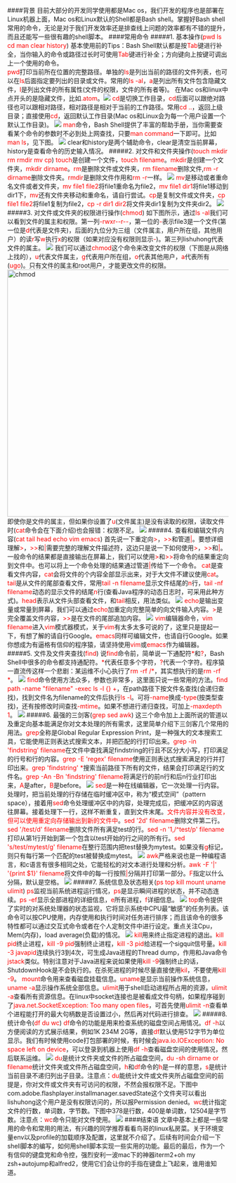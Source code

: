 <style>
img[alt=chmod] { width: 562px; }
</style>
####背景
目前大部分的开发同学使用都是Mac os，我们开发的程序也是部署在Linux机器上面，Mac os和Linux默认的Shell都是Bash shell。掌握好Bash shell常用的命令，无论是对于我们开发效率还是排查线上问题的效率都有不错的提升，而且还能写一些很有趣的shell脚本。
####常用命令
#####1. 基本操作(<font color=red>pwd ls cd man clear history</font>)
基本使用前的Tips：Bash Shell默认都是按<font color=red>Tab</font>键进行补全，当你输入的命令或路径过长时可使用<font color=red>Tab</font>键进行补全；方向键向上按键可调出上一个使用的命令。</br>
<font color=red>pwd</font>打印当前所在位置的完整路径。单独的<font color=red>ls</font>是列出当前的路径的文件列表，也可以在<font color=red>ls</font>后面指定要列出的目录或文件。常用的<font color=red>ls -al</font>，<font color=red>a</font>是列出所有文件包含隐藏文件，<font color=red>l</font>是列出文件的所有属性(文件的权限，文件的所有者等)。
在Mac os和linux中点开头的是隐藏文件，比如<font color=red>.atom</font>。![](/content/images/2016/06/1.png)
<font color=red>cd</font>是切换工作目录，<font color=red>cd</font>后面可以跟绝对路径也可以跟相对路径，相对路径是相对于当前的工作路径。常用<font color=red>cd ..</font>，返回上级目录；直接使用<font color=red>cd</font>，返回默认工作目录(Mac os和Linux会为每一个用户设置一个默认工作目录)。
![](/content/images/2016/06/2-2.png)
<font color=red>man</font>命令，Bash Shell提供了丰富的帮助手册，当你需要查看某个命令的参数时不必到处上网查找，只要<font color=red>man command</font>一下即可。比如<font color=red>man ls</font>，见下图。
![](/content/images/2016/06/3.png)
clear和history是两个辅助命令，clear是清空当前屏幕，history是查看命令的历史输入情况。
#####2. 对文件和文件夹操作(<font color=red>touch mkdir rm rmdir mv cp</font>)
<font color=red>touch</font>是创建一个文件，<font color=red>touch filename</font>。<font color=red>mkdir</font>是创建一个文件夹，<font color=red>mkdir dirname</font>。<font color=red>rm</font>是删除文件或文件夹，<font color=red>rm filename</font>删除文件,<font color=red>rm -r dirname</font>删除文件夹。<font color=red>rmdir</font>是删除文件作用和<font color=red>rm -r</font>一样。
![](/content/images/2016/06/4.png)
<font color=red>mv</font>是移动或者重命名文件或者文件夹，<font color=red>mv file1 file2</font>将file1重命名为file2，<font color=red>mv file1 dir1</font>将file1移动到dir1下，<font color=red>mv</font>还有文件夹移动和重命名，请自行尝试。<font color=red>cp</font>是复制文件或文件夹，<font color=red>cp file1 file2</font>将file1复制为file2，<font color=red>cp -r dir1 dir2</font>将文件夹dir1复制为文件夹dir2。
![](/content/images/2016/06/5.png)
#####3. 对文件或文件夹的权限进行操作(<font color=red>chmod</font>)
如下图所示，通过<font color=red>ls -al</font>我们可以看到文件的属主和权限。第一列<font color=red>-rwxr--r--</font>，第一位的<font color=red>-</font>表示file3是一个文件(第一位是<font color=red>d</font>代表是文件夹)，后面的九位分为三组（文件属主，用户所在组，其他用户）的读<font color=red>r</font>写<font color=red>w</font>执行<font color=red>x</font>的权限（如果对应没有权限则显示<font color=red>-</font>)。第三列lishuhong代表文件的属主。
![](/content/images/2016/06/6.png)
我们可以通过<font color=red>chmod</font>这个命令来改变文件的权限（下图是从网络上找的），<font color=red>u</font>代表文件属主，<font color=red>g</font>代表用户所在组，<font color=red>o</font>代表其他用户，<font color=red>a</font>代表所有(<font color=red>ugo</font>)。只有文件的属主和root用户，才能更改文件的权限。
![chmod](/content/images/2016/06/7.png)
即使你是文件的属主，但如果你设置了<font color=red>u</font>(文件属主)是没有读取的权限，读取文件时(<font color=red>cat</font>命令会在下面介绍)也会报错：权限不足。
![](/content/images/2016/06/8.png)
#####4. 查看和编辑文件内容(<font color=red>cat tail  head echo vim emacs</font>)
首先说一下重定向<font color=red>></font>，<font color=red>>></font>和管道<font color=red>|</font>。要想详细理解<font color=red>></font>，<font color=red>>></font>和<font color=red>|</font>需要完整的理解文件描述符，这边只是说一下如何使用<font color=red>></font>，<font color=red>>></font>和<font color=red>|</font>。一般命令的结果都是直接输出在屏幕上，我们可以使用<font color=red>></font>和<font color=red>>></font>将命令的结果重定向到文件中。也可以将上一个命令处理的结果通过管道<font color=red>|</font>传给下一个命令。
<font color=red>cat</font>是查看文件内容，<font color=red>cat</font>会将文件的个内容全部显示出来，对于大文件不建议使用<font color=red>cat</font>。<font color=red>tail</font>是从文件的尾部查看文件，常用<font color=red>tail -n filename</font>显示文件结尾的<font color=red>n</font>行，<font color=red>tail -nf filename</font>动态的显示文件的结尾<font color=red>n</font>行(查看Java程序的动态日志时，可采用此种方式)。<font color=red>head</font>表示从文件头部查看文件，和<font color=red>tail</font>相反，用法类似。
![](/content/images/2016/06/9.png)
<font color=red>echo</font>是输出变量或常量到屏幕，我们可以通过<font color=red>echo</font>加重定向完整简单的向文件输入内容。<font color=red>></font>是完全覆盖文件内容，<font color=red>>></font>是在文件的尾部追加内容。
![](/content/images/2016/06/10.png)
<font color=red>vim</font>编辑器命令，<font color=red>vim filename</font>进入<font color=red>vim</font>模式器模式，关于<font color=red>vim</font>有太多太多可说的了，这里只是提起一下，有想了解的请自行Google。<font color=red>emacs</font>同样可编辑文件，也请自行Google。如果你想成为有逼格有信仰的程序猿，请坚持使用<font color=red>vim</font>或<font color=red>emacs</font>作为编辑器。
#####5. 文件及文件夹查找(<font color=red>find</font>)
说<font color=red>find</font>命令前，简单说一下通配符<font color=red>\*</font>和<font color=red>?</font>，Bash Shell中很多的命令都支持通配符。<font color=red>\*</font>代表任意多个字符，<font color=red>?</font>代表一个字符。程序猿一直流传这样一个悲剧：某运维不小心执行了<font color=red>rm -rf /\*</font>，其实想执行的是<font color=red>rm -rf  \*</font>。
![](/content/images/2016/06/11.png)
<font color=red>find</font>命令使用方法众多，参数也非常多，这里面只说一些常用的方法。<font color=red>find  path -name "filename" -exec ls -l {} +</font>，在path路径下按文件名查找(会递归查找)，找到文件名为filename的文件后执行<font color=red>ls -l</font>。可将<font color=red>-name</font>换成<font color=red>-type</font>(按类型查找)，还有按修改时间查找<font color=red>-mtime</font>。如果不想进行递归查找，可加上<font color=red>-maxdepth 1</font>。
![](/content/images/2016/06/12.png)
#####6. 最强的三剑客(<font color=red>grep sed awk</font>)
这三个命令加上上面所说的管道以及重定向基本能满足你对文本处理的所有需求，这里简单介绍下三剑客几个常用的用法。<font color=red>grep</font>全称是Global Regular Expression Print，是一种强大的文本搜索工具，它能使用正则表达式搜索文本，并把匹配的行打印出来。<font color=red>grep -in 'findstring' filename</font>在文件中查找满足findstring的行且不区分大小写，打印满足的行号和行的内容。<font color=red>grep -E 'regex' filename</font>使用正则表达式搜索满足的行并打印出来<font color=red>。grep 'findstring' *</font>搜索当前路径下所有的文件，结果会打印满足行的文件名。<font color=red>grep -An -Bn 'findstring' filename</font>将满足行的前n行和后n行业打印出来，<font color=red>A</font>是after，<font color=red>B</font>是before。
![](/content/images/2016/06/13.png)
<font color=red>sed</font>是一种在线编辑器，它一次处理一行内容。处理时，把当前处理的行存储在临时缓冲区中，称为“模式空间”（pattern space），接着用<font color=red>sed</font>命令处理缓冲区中的内容，处理完成后，把缓冲区的内容送往屏幕。接着处理下一行，这样不断重复，直到文件末尾。<font color=red>文件内容并没有改变，但可以使用重定向存储输出到新的文件中</font>。<font color=red>sed '2d'  filename</font>删除文件第二行。<font color=red>sed '/test/d' filename</font>删除文件所有满足test的行。<font color=red>sed -n '1,/^test/p' filename</font>打印从第1行开始到第一个包含以test开始的行之间的所有行。<font color=red>sed 's/test/mytest/g' filename</font>在整行范围内把test替换为mytest。如果没有<font color=red>g</font>标记，则只有每行第一个匹配的test被替换成mytest。
![](/content/images/2016/06/14.png)
<font color=red>awk</font>严格来说也是一种编程语言，和c语言有很多相同之处，它能轻松的对文本进行处理和分析。<font color=red>awk -F '|' '{print $1}' filename</font>将文件中的每一行按照<font color=red>|</font>分隔并打印第一部分。<font color=red>F</font>指定以什么分隔，默认是空格。
![](/content/images/2016/06/15.png)
#####7. 系统信息及状态相关(<font color=red>ps top  kill mount uname ulimit</font>)
<font color=red>ps</font>监视当前系统进程运行情况，<font color=red>ps</font>是显示瞬间进程的状态，并不动态连续。<font color=red>ps -ef</font>显示全部进程的详细信息，<font color=red>e</font>所有进程，<font color=red>f</font>详细信息。
![](/content/images/2016/06/16.png)
<font color=red>top</font>命令提供了实时的对系统处理器的状态监视，它将显示系统中CPU最“敏感”的任务列表。该命令可以按CPU使用，内存使用和执行时间对任务进行排序；而且该命令的很多特性都可以通过交互式命令或者在个人定制文件中进行设定。重点关注Cpu，Mem(内存)，load average(负载)的情况。
![](/content/images/2016/06/17.png)
<font color=red>kill</font>用来终止指定进程的退出。<font color=red>kill pid</font>终止进程，<font color=red>kill -9 pid</font>强制终止进程，<font color=red>kill -3 pid</font>给进程一个sigquit信号量。<font color=red>kill -3 javapid</font>连续执行3到4次，可生成Java进程的Thread dump，作用和Java命令<font color=red>jstack</font>类似。特别注意对于Java进程来说如果使用<font color=red>kill -9</font>强制终止的话，ShutdownHook是不会执行的。在杀死进程的时候尽量直接使用<font color=red>kil</font>，不要使用<font color=red>kill -9</font>。
<font color=red>mount</font>命令用来查看磁盘挂载信息。<font color=red>uname</font>是显示当前操作系统信息，<font color=red>uname -a</font>显示操作系统全部信息。<font color=red>ulimit</font>用于shell启动进程所占用的资源，<font color=red>ulimit -a</font>查看所有资源信息。在linux中socket连接也是被看成文件句柄，如果程序碰到了<font color=red>java.net.SocketException: Too many open files</font>，可首先使用<font color=red>ulimit -n</font>查看单个进程能打开的最大句柄数是否设置过小，然后再对代码进行排查。
![](/content/images/2016/06/18.png)
#####8. 统计命令(<font color=red>df du wc</font>)
<font color=red>df</font>命令的功能是用来检查系统的磁盘空间占用情况。<font color=red>df -h</font>以方便阅读的方式展示结果，例如1K 234M 2G等，直接<font color=red>df</font>默认使用512字节为单位显示。我们有时候使用code打包部署的时候，有时候会<font color=red>java.io.IOException: No space left on device</font>，可以登录到机器上使用<font color=red>df -h</font>查看磁盘空间的使用情况，然后联系运维。
![](/content/images/2016/06/19.png)
<font color=red>du</font>是统计文件夹或文件的所占磁盘空间，<font color=red>du -sh dirname or filename</font>统计文件夹或文件所占磁盘空间，<font color=red>h</font>和<font color=red>df</font>命令的<font color=red>h</font>是一样的意思，<font color=red>s</font>是统计当前目录不递归列出子目录。注意点：<font color=red>du</font>能统计文件或文件夹所占磁盘空间的前提是，你对文件或文件夹有可访问的权限，不然会报权限不足。下图中com.adobe.flashplayer.installmanager.savedState这个文件夹可以看出lishuhong这个用户是没有权限访问的，所以报Permission denied。<font color=red>wc</font>统计指定文件的行数，单词数，字节数。下图中378是行数，400是单词数，12504是字节数。注意点：<font color=red>wc</font>命令只能对文件使用。
![](/content/images/2016/06/20.png)
####结束语
文章中基本上都是一些常用的命令和常用的用法，有兴趣的同学推荐看看鸟哥的linux私房菜。关于环境变量env以及profile的加载顺序及配置，这里就不介绍了。后续有时间会介绍一下shell脚本的编写，如何用shell脚本实现一些实用的功能。最后的最后，作为一个有信仰的键盘党和命令控，强烈安利一波mac下的神器iterm2+oh my zsh+autojump和alfred2，使用它们会让你的手指在键盘上飞起来，谁用谁知道。